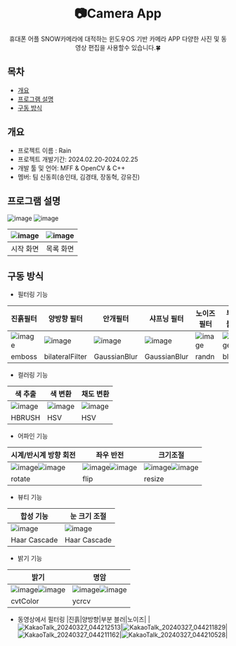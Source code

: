 <div align="center">
<h1>📷Camera App</h1>
휴대폰 어플 SNOW카메라에 대적하는 윈도우OS 기반 카메라 APP 다양한 사진 및 동영상 편집을 사용할수 있습니다.🍀 
</div>

## 목차
  - [개요](#개요) 
  - [프로그램 설명](#프로그램-설명)
  - [구동 방식](#구동-방식)

## 개요
- 프로젝트 이름 : Rain
- 프로젝트 개발기간: 2024.02.20-2024.02.25
- 개발 툴 및 언어: MFF & OpenCV & C++
- 멤버: 팀 신동희(송인태, 김경태, 장동혁, 강유진)

## 프로그램 설명
![image](https://github.com/dlsxo1023/CameraApp_Project_MFC/assets/149138829/be0d4580-5b66-4e31-872c-8c6d2b425e3d)
![image](https://github.com/dlsxo1023/CameraApp_Project_MFC/assets/149138829/5939497c-c3db-4661-afbf-7ab2ad945cb2)

|![image](https://github.com/dlsxo1023/CameraApp_Project_MFC/assets/149138829/a4686954-b015-4d51-bea4-0465ef85b1c1)|![image](https://github.com/dlsxo1023/CameraApp_Project_MFC/assets/149138829/9d7447fb-d5bd-45c5-b563-50994a8e3f1c)|
|:---:|:---:|
|시작 화면|목록 화면|


## 구동 방식
- 필터링 기능 

|진흙필터|양방향 필터|안개필터|샤프닝 필터|노이즈 필터|부분 블러|
|---|---|---|---|---|---|
|![image](https://github.com/dlsxo1023/CameraApp_Project_MFC/assets/149138829/d24cb4dc-c614-4734-b9f7-1d18258b679a)|![image](https://github.com/dlsxo1023/CameraApp_Project_MFC/assets/149138829/a983a507-9713-42ba-a6dd-ca93b99d566b)|![image](https://github.com/dlsxo1023/CameraApp_Project_MFC/assets/149138829/64a5b2b0-2955-4775-afe8-8c39f3fcca6a)|![image](https://github.com/dlsxo1023/CameraApp_Project_MFC/assets/149138829/0bb62c63-8ac2-4a47-b575-af62fc488e2e)|![image](https://github.com/dlsxo1023/CameraApp_Project_MFC/assets/149138829/a9cc22d7-c629-4314-8588-6551d63db8f6)|![image](https://github.com/dlsxo1023/CameraApp_Project_MFC/assets/149138829/f2dc3e94-1055-4172-a229-e8f3b6b65f96)|
|emboss|bilateralFilter|GaussianBlur|GaussianBlur|randn|blur|

- 컬러링 기능

|색 추출|색 변환|채도 변환|
|---|---|---|
|![image](https://github.com/dlsxo1023/CameraApp_Project_MFC/assets/149138829/a526c71d-1c9a-45ef-8e12-3847b355a74c)|![image](https://github.com/dlsxo1023/CameraApp_Project_MFC/assets/149138829/4e683a5d-3a83-459f-9cb0-71272aac970a)|![image](https://github.com/dlsxo1023/CameraApp_Project_MFC/assets/149138829/bf3e7a96-19e0-4056-80ca-e88c7db2419e)|
|HBRUSH|HSV|HSV|

- 어파인 기능 

|시계/반시계 방향 회전|좌우 반전|크기조절|
|---|---|---|
|![image](https://github.com/dlsxo1023/CameraApp_Project_MFC/assets/149138829/1aea1d57-a826-4834-8ed8-99c488512201)![image](https://github.com/dlsxo1023/CameraApp_Project_MFC/assets/149138829/c15d023a-bea7-49e2-8be2-9518e241b808)|![image](https://github.com/dlsxo1023/CameraApp_Project_MFC/assets/149138829/1b7a4715-69c5-438a-a612-c978b4760e98)![image](https://github.com/dlsxo1023/CameraApp_Project_MFC/assets/149138829/d6df8c25-ab66-455d-bb28-fa16a370097a)|![image](https://github.com/dlsxo1023/CameraApp_Project_MFC/assets/149138829/93023c20-79dd-4d63-9475-c306732be0b6)![image](https://github.com/dlsxo1023/CameraApp_Project_MFC/assets/149138829/32f42d64-12cf-4534-900c-0f196a10921a)|
|rotate|flip|resize|

- 뷰티 기능

|합성 기능|눈 크기 조절|
|---|---|
|![image](https://github.com/dlsxo1023/CameraApp_Project_MFC/assets/149138829/4617b8e8-5e40-4d85-ab47-663987dd49f2)|![image](https://github.com/dlsxo1023/CameraApp_Project_MFC/assets/149138829/a1bce18c-ab8a-4115-b12c-f1e5f01eddb0)|
|Haar Cascade|Haar Cascade|


- 밝기 기능

|밝기|명암|
|---|---|
|![image](https://github.com/dlsxo1023/CameraApp_Project_MFC/assets/149138829/7032ad18-59ba-4363-a0e1-c3e0b88ae33d)![image](https://github.com/dlsxo1023/CameraApp_Project_MFC/assets/149138829/d0498a63-c641-41a9-8d1a-91ea3cba924e)|![image](https://github.com/dlsxo1023/CameraApp_Project_MFC/assets/149138829/dabe67eb-0b9d-4e3d-b2ec-80078517053f)![image](https://github.com/dlsxo1023/CameraApp_Project_MFC/assets/149138829/91813163-eec2-4db1-beef-572e02b1a6cd)|
|cvtColor|ycrcv|

- 동영상에서 필터링
|진흙|양방향|부분 블러|노이즈|
|![KakaoTalk_20240327_044212513](https://github.com/dlsxo1023/CameraApp_Project_MFC/assets/149138829/15079c95-a265-491f-afee-f0186e015cc5)|![KakaoTalk_20240327_044211829](https://github.com/dlsxo1023/CameraApp_Project_MFC/assets/149138829/e8284599-cde1-4629-9a91-7ce8cc9ea860)|![KakaoTalk_20240327_044211162](https://github.com/dlsxo1023/CameraApp_Project_MFC/assets/149138829/a4e087b4-2871-4086-a72e-2df66f37430f)|![KakaoTalk_20240327_044210528](https://github.com/dlsxo1023/CameraApp_Project_MFC/assets/149138829/38cba7cf-2c73-4df3-ae13-cdc618ed3a19)|


























